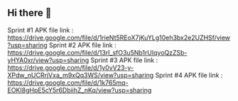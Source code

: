 ## Hi there 👋

Sprint #1 APK file link : https://drive.google.com/file/d/1rieNt5REoX7jKuYLg10eh3bx2e2UZHSf/view?usp=sharing 
Sprint #2 APK file link : https://drive.google.com/file/d/13rI_sfO3u5Nb1rUIqyoQzZSb-yHYA0xr/view?usp=sharing 
Sprint #3 APK file link : https://drive.google.com/file/d/1y0vV23-y-XPdw_nUCRrjVxa_m9xQq3WS/view?usp=sharing 
Sprint #4 APK file link : https://drive.google.com/file/d/1k765mq-EOKI8gHpE5cY5r6DbiihZ_nKq/view?usp=sharing 
